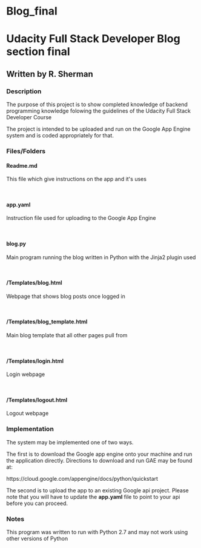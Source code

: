 # Blog_final

<h1>Udacity Full Stack Developer Blog section final</h1>
<h2>Written by R. Sherman</h2>


<h3>Description</h3>
<p>The purpose of this project is to show completed knowledge of backend programming knowledge folowing the guidelines of the Udacity Full Stack Developer Course</p>
<p>The project is intended to be uploaded and run on the Google App Engine system and is coded appropriately for that.</p>

<h3>Files/Folders</h3>
<h4>Readme.md</h4>
<p>This file which give instructions on the app and it's uses</p>
<br>
<h4>app.yaml</h4>
<p>Instruction file used for uploading to the Google App Engine</p>
<br>
<h4>blog.py</h4>
<p>Main program running the blog written in Python with the Jinja2 plugin used</p>
<br>
<h4>/Templates/blog.html</h4>
<p>Webpage that shows blog posts once logged in</p>
<br>
<h4>/Templates/blog_template.html</h4>
<p>Main blog template that all other pages pull from</p>
<br>
<h4>/Templates/login.html</h4>
<p>Login webpage</p>
<br>
<h4>/Templates/logout.html</h4>
<p>Logout webpage</p>


<h3>Implementation</h3>
<p>The system may be implemented one of two ways.</p>
<p>The first is to download the Google app engine onto your machine and run the application directly.  Directions to download and run GAE may be found at:</p>
https://cloud.google.com/appengine/docs/python/quickstart
<p>The second is to upload the app to an existing Google api project.  Please note that you will have to update the <b>app.yaml</b> file to point to your api before you can proceed.

<h3>Notes</h3>
<p>This program was written to run with Python 2.7 and may not work using other versions of Python</p>